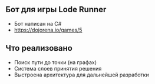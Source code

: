 ## Бот для игры Lode Runner

+ Бот написан на C#
+ https://dojorena.io/games/5

## Что реализовано

+ Поиск пути до точки (на графах)
+ Система слоев принятия решения
+ Выстроена архитектура для дальнейшей разработки

